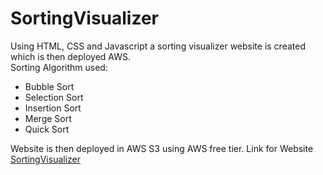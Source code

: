 # SortingVisualizer #
Using HTML, CSS and Javascript a sorting visualizer website is created which is then deployed AWS.<br/>
Sorting Algorithm used: 
- Bubble Sort
- Selection Sort
- Insertion Sort
- Merge Sort
- Quick Sort

Website is then deployed in AWS S3 using AWS free tier.
Link for Website [SortingVisualizer](http://sortingvisualizer.s3-website-us-east-1.amazonaws.com/)
